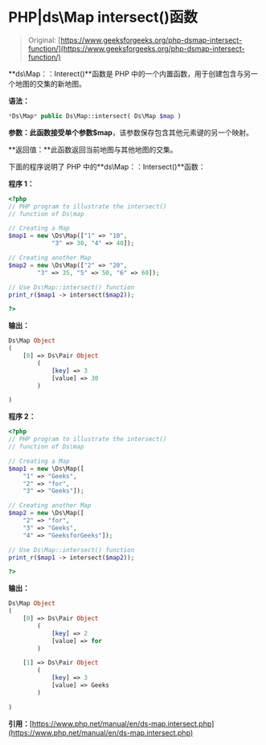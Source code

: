 # PHP|ds\Map intersect()函数

> Original: [https://www.geeksforgeeks.org/php-dsmap-intersect-function/](https://www.geeksforgeeks.org/php-dsmap-intersect-function/)

**ds\Map：：Interect()**函数是 PHP 中的一个内置函数，用于创建包含与另一个地图的交集的新地图。

**语法：**

```php
*Ds\Map* public Ds\Map::intersect( Ds\Map $map )
```

**参数：**此函数接受单个参数**$map**，该参数保存包含其他元素键的另一个映射。

**返回值：**此函数返回当前地图与其他地图的交集。

下面的程序说明了 PHP 中的**ds\Map：：Intersect()**函数：

**程序 1：**

```php
<?php 
// PHP program to illustrate the intersect()
// function of Ds\map 

// Creating a Map 
$map1 = new \Ds\Map(["1" => "10", 
            "3" => 30, "4" => 40]); 

// Creating another Map 
$map2 = new \Ds\Map(["2" => "20",
        "3" => 35, "5" => 50, "6" => 60]); 

// Use Ds\Map::intersect() function
print_r($map1 -> intersect($map2));

?> 
```

**输出：**

```php
Ds\Map Object
(
    [0] => Ds\Pair Object
        (
            [key] => 3
            [value] => 30
        )

)

```

**程序 2：**

```php
<?php 
// PHP program to illustrate the intersect() 
// function of Ds\map 

// Creating a Map 
$map1 = new \Ds\Map([
    "1" => "Geeks",  
    "2" => "for",
    "3" => "Geeks"]);

// Creating another Map 
$map2 = new \Ds\Map([
    "2" => "for",
    "3" => "Geeks",
    "4" => "GeeksforGeeks"]);

// Use Ds\Map::intersect() function
print_r($map1 -> intersect($map2));

?> 
```

**输出：**

```php
Ds\Map Object
(
    [0] => Ds\Pair Object
        (
            [key] => 2
            [value] => for
        )

    [1] => Ds\Pair Object
        (
            [key] => 3
            [value] => Geeks
        )

)

```

**引用：**[https://www.php.net/manual/en/ds-map.intersect.php](https://www.php.net/manual/en/ds-map.intersect.php)